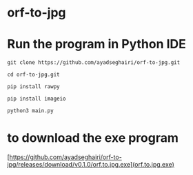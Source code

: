 # orf-to-jpg

# Run the program in Python IDE

`git clone https://github.com/ayadseghairi/orf-to-jpg.git`

`cd orf-to-jpg.git`

`pip install rawpy`

`pip install imageio`

`python3 main.py`

# to download the exe program

[https://github.com/ayadseghairi/orf-to-jpg/releases/download/v0.1.0/orf.to.jpg.exe](orf.to.jpg.exe)
